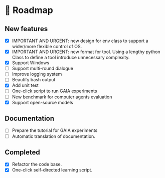 # 🚀 Roadmap

## New features

- [x] IMPORTANT AND URGENT:  new design for env class to support a wider/more flexible control of OS. 
- [x] IMPORTANT AND URGENT: new format for tool. Using a lengthy python Class to define a tool introduce unnecessary complexity.  
- [x] Support Windows
- [ ] Support multi-round dialogue
- [ ] Improve logging system
- [ ] Beautify bash output 
- [x] Add unit test
- [ ] One-click script to run GAIA experiments
- [ ] New benchmark for computer agents evaluation
- [x] Support open-source models

## Documentation

- [ ] Prepare the tutorial for GAIA experiments
- [ ] Automatic translation of documentation.  

## Completed

- [x] Refactor the code base. 
- [x] One-click self-directed learning script.
